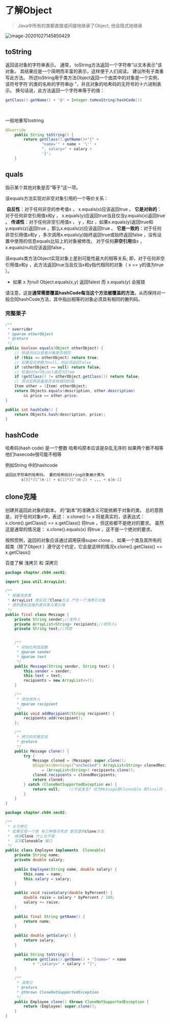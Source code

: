 # 了解Object

> Java中所有的类都直接或间接地继承了Object, 他会隐式地继承

![image-20201027145850429](https://raw.githubusercontent.com/kujin521/Typora_images/master/img/20201027150009.png)

## toString

返回该对象的字符串表示。 通常， toString方法返回一个字符串“以文本表示”该对象。 其结果应是一个简明而丰富的表示，这样便于人们阅读。 建议所有子类重写此方法。
所述toString用于类方法Object返回一个由其中的对象是一个实例，该符号字符`的类的名称的字符串@ ”，并且对象的哈希码的无符号的十六进制表示。 换句话说，此方法返回一个字符串等于的值：
       

```java
getClass().getName() + '@' + Integer.toHexString(hashCode())
```

​       

一般地重写tostring

```java
@Override
    public String toString() {
        return getClass().getName()+"{" +
                "name='" + name + '\'' +
                ", salary=" + salary +
                '}';
    }
```

## quals

指示某个其他对象是否“等于”这一项。

该equals方法实现对非空对象引用的一个等价关系：

​	**自反性**：对于任何非空的参考值x ， x.equals(x)应该返回true 。
​	**它是对称的**：对于任何非空引用值x和y ， x.equals(y)应返回true当且仅当y.equals(x)返回true 。
​	**传递性**：对于任何非空引用值x ， y ，和z ，如果x.equals(y)返回true和y.equals(z)返回true ，那么x.equals(z)应该返回true 。
​	**它是一致的**：对于任何非空引用值x和y ，多次调用x.equals(y)始终返回true或始终返回false ，没有设置中使用的信息equals比较上的对象被修改。
​	对于任何**非空引用**值x ， x.equals(null)应该返回false 。

该equals类方法Object实现对象上差别可能性最大的相等关系; 即，对于任何非空引用值x和y ，此方法返回true当且仅当x和y指代相同的对象（ x == y的值为true ）。

- 如果 x 为null Object.equals(x,y) 返回falest  而 x.equals(y) 会报错

请注意，这是**通常需要覆盖hashCode每当这个方法被覆盖的方法**，从而保持对一般合同hashCode方法，其中指出相等的对象必须具有相同的散列码。

### 完整栗子

```java
/**
 * overrider
 * @param otherObject
 * @return
 */
public boolean equals(Object otherObject) {
    // 快速测试以查看对象是否相同
    if (this == otherObject) return true;
    // 如果显式参数为null，则必须返回false
    if (otherObject == null) return false;
    // 检查otherObject是否为Item
    if (getClass() != otherObject.getClass()) return false;
    // 测试实例变量是否具有相同的值
    Item other = (Item) otherObject;
    return Objects.equals(description, other.description)
        && price == other.price;
}

public int hashCode() {
    return Objects.hash(description, price);
}
```

## hashCode

哈希码(hash code) 是一个整数  哈希吗原本应该是杂乱无序的  如果两个数不相等 他们hasecode很可能不相等

例如String 中的hashcode

```java
返回此字符串的哈希码。 要的哈希码String对象被计算为
       s[0]*31^(n-1) + s[1]*31^(n-2) + ... + s[n-1]
```

## clone克隆

创建并返回此对象的副本。 的“副本”的准确含义可能依赖于对象的类。 总的意图是，对于任何对象x中，表述：
       x.clone() != x
将是真实的，该表达式：
       x.clone().getClass() == x.getClass()
将true ，但这些都不是绝对的要求。 虽然这是通常的情况是：
       x.clone().equals(x)
将true ，这不是一个绝对的要求。

按照惯例，返回的对象应该通过调用获得super.clone 。 如果一个类及其所有的超类（除了Object ）遵守这个约定，它会是这样的情况x.clone().getClass() == x.getClass()

百度了解 浅拷贝 和 深拷贝

```java
package chapter.ch04.sec02;

import java.util.ArrayList;

/**
 * 邮箱消息类
 * ArrayList 类实现了Clone方法 产生一个浅拷贝对象
 * 源列表和克隆列表共享元素引用
 */
public final class Message {
    private String sender;//发件人
    private ArrayList<String> recipients;//收件人s
    private String text;//内容


    /**
     * 初始化构造函数
     * @param sender
     * @param text
     */
    public Message(String sender, String text) {
        this.sender = sender;
        this.text = text;
        recipients = new ArrayList<>();
    }

    /**
     * 添加收件人
     * @param recipient
     */
    public void addRecipient(String recipient) { 
        recipients.add(recipient);
    };

    /**
     * 拷贝的完整实现
     * @return
     */
    public Message clone() {
        try {
            Message cloned = (Message) super.clone();
            @SuppressWarnings("unchecked") ArrayList<String> clonedRecipients 
                = (ArrayList<String>) recipients.clone();
            cloned.recipients = clonedRecipients; 
            return cloned;
        } catch (CloneNotSupportedException ex) {
            return null;    //不会发生? 应为Message是Cloneable 和final的 并且Arraylist.clone 没有异常抛出
        }
    }
}
```

```java
package chapter.ch04.sec02;

/**
 * 关于拷贝
 * 如果实现一个类 有三种情况考虑 是否提供clone方法
 *  继承Clone 什么也不做
 *  实现Cloneable 接口 
 */
public class Employee implements  Cloneable{
    private String name;
    private double salary;
        
    public Employee(String name, double salary) {
        this.name = name;
        this.salary = salary;
    }

    public void raiseSalary(double byPercent) {
        double raise = salary * byPercent / 100;
        salary += raise;    
    }
    
    public final String getName() {
        return name;
    }
    
    public double getSalary() {
        return salary;
    }
    
    public String toString() {
        return getClass().getName() + "[name=" + name
            + ",salary=" + salary + "]";
    }

    /**
     * 深拷贝
     * @return
     * @throws CloneNotSupportedException
     */
    public Employee clone() throws CloneNotSupportedException {
        return (Employee) super.clone();
    }
}
```

